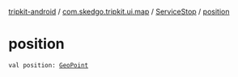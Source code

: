 [tripkit-android](../../index.md) / [com.skedgo.tripkit.ui.map](../index.md) / [ServiceStop](index.md) / [position](./position.md)

# position

`val position: `[`GeoPoint`](../../com.skedgo.tripkit.location/-geo-point/index.md)